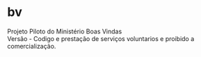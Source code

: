 # bv
Projeto Piloto do Ministério Boas Vindas <br>
Versão - Codigo e prestação de serviços voluntarios e proibido a comercialização.